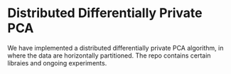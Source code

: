 # Distributed Differentially Private PCA
We have implemented a distributed differentially private PCA algorithm, in where the data are horizontally partitioned. The repo contains certain libraies and ongoing experiments.
